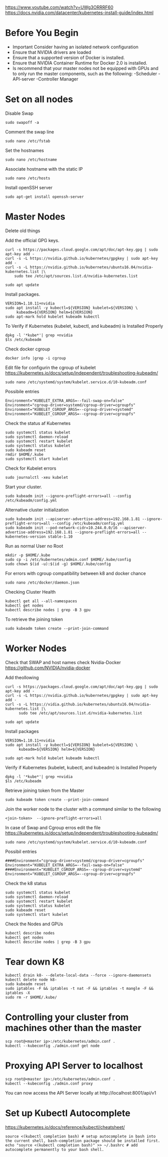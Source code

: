 https://www.youtube.com/watch?v=UWg3ORRRF60
https://docs.nvidia.com/datacenter/kubernetes-install-guide/index.html


# Before You Begin 
- Important Consider having an isolated network configuration
- Ensure that NVIDIA drivers are loaded
- Ensure that a supported version of Docker is installed.
- Ensure that NVIDIA Container Runtime for Docker 2.0 is installed.
- Is recommend that your master nodes not be equipped with GPUs and to only run the master components, such as the following: 
   -Scheduler
   -API-server
   -Controller Manager

# Set on all nodes

Disable Swap
```console
sudo swapoff -a
```
Comment the swap line
```console
sudo nano /etc/fstab
```

Set the hostnames
```console
sudo nano /etc/hostname
```

Associate hostname with the static IP
```console
sudo nano /etc/hosts
```

Install openSSH server
```console
sudo apt-get install openssh-server
```
# Master Nodes

Delete old things

Add the official GPG keys.
```console
curl -s https://packages.cloud.google.com/apt/doc/apt-key.gpg | sudo apt-key add -
curl -s -L https://nvidia.github.io/kubernetes/gpgkey | sudo apt-key add -
curl -s -L https://nvidia.github.io/kubernetes/ubuntu16.04/nvidia-kubernetes.list |\
	sudo tee /etc/apt/sources.list.d/nvidia-kubernetes.list
	
sudo apt update
```

Install packages.
```console
VERSION=1.10.11+nvidia
sudo apt install -y kubectl=${VERSION} kubelet=${VERSION} \
     kubeadm=${VERSION} helm=${VERSION}
sudo apt-mark hold kubelet kubeadm kubectl
```

To Verify if Kubernetes (kubelet, kubectl, and kubeadm) is Installed Properly
```console
dpkg -l '*kube*'| grep +nvidia
$ls /etc/kubeadm
```

Check docker cgroup
```console
docker info |grep -i cgroup
```

Edit file for configurin the cgroup of kubelet https://kubernetes.io/docs/setup/independent/troubleshooting-kubeadm/
```console
sudo nano /etc/systemd/system/kubelet.service.d/10-kubeadm.conf
```

Possibile entries
```console
Environment="KUBELET_EXTRA_ARGS=--fail-swap-on=false"
Environment="cgroup-driver=systemd/cgroup-driver=cgroupfs"
Environment="KUBELET_CGROUP_ARGS=--cgroup-driver=systemd"
Environment="KUBELET_CGROUP_ARGS=--cgroup-driver=cgroupfs"
```

Check the status af Kubernetes
```console
sudo systemctl status kubelet
sudo systemctl daemon-reload
sudo systemctl restart kubelet
sudo systemctl status kubelet
sudo kubeadm reset
rmdir $HOME/.kube
sudo systemctl start kubelet
```

Check for Kubelet errors
```console
sudo journalctl -xeu kubelet
```

Start your cluster.
```console
sudo kubeadm init --ignore-preflight-errors=all --config /etc/kubeadm/config.yml
```

Alternative cluster initialization
```console
sudo kubeadm init --apiserver-advertise-address=192.168.1.81 --ignore-preflight-errors=all --config /etc/kubeadm/config.yml
sudo kubeadm init --pod-network-cidr=10.244.0.0/16 --apiserver-advertise-address=192.168.1.81 --ignore-preflight-errors=all --kubernetes-version stable-1.10
```

Run as normal User no Root
```console
mkdir -p $HOME/.kube
sudo cp -i /etc/kubernetes/admin.conf $HOME/.kube/config
sudo chown $(id -u):$(id -g) $HOME/.kube/config
```

For errors with cgroup compatibility between k8 and docker chance
```console
sudo nano /etc/docker/daemon.json
```

Checking Cluster Health
```console
kubectl get all --all-namespaces
kubectl get nodes
kubectl describe nodes | grep -B 3 gpu
```

To retrieve the joining token
```console
sudo kubeadm token create --print-join-command
```

# Worker Nodes

Check that SWAP and host names
check Nvidia-Docker  https://github.com/NVIDIA/nvidia-docker

Add theollowing
```conse
curl -s https://packages.cloud.google.com/apt/doc/apt-key.gpg | sudo apt-key add -
curl -s -L https://nvidia.github.io/kubernetes/gpgkey | sudo apt-key add -
curl -s -L https://vidia.github.io/kubernetes/ubuntu16.04/nvidia-kubernetes.list |\
      sudo tee /etc/apt/sources.list.d/nvidia-kubernetes.list

sudo apt update
```

Install packages
```console
VERSION=1.10.11+nvidia 
sudo apt install -y kubectl=${VERSION} kubelet=${VERSION} \
      kubeadm=${VERSION} helm=${VERSION}
```

```console
sudo apt-mark hold kubelet kubeadm kubectl
```

Verify if Kubernetes (kubelet, kubectl, and kubeadm) is Installed Properly
```console
dpkg -l '*kube*'| grep +nvidia
$ls /etc/kubeadm
```

Retrieve joining token from the Master
```console
sudo kubeadm token create --print-join-command
```

Join the worker node to the cluster with a command similar to the following
 ```console
 <join-token>  --ignore-preflight-errors=all
```

In case of Swap and Cgroup erros edit the file https://kubernetes.io/docs/setup/independent/troubleshooting-kubeadm/
```console
sudo nano /etc/systemd/system/kubelet.service.d/10-kubeadm.conf
```

Possibil entries
```console
####Environment="cgroup-driver=systemd/cgroup-driver=cgroupfs"
Environment="KUBELET_EXTRA_ARGS=--fail-swap-on=false"
####Environment="KUBELET_CGROUP_ARGS=--cgroup-driver=systemd"
Environment="KUBELET_CGROUP_ARGS=--cgroup-driver=cgroupfs"
```

Check the k8 status
```console
sudo systemctl status kubelet
sudo systemctl daemon-reload
sudo systemctl restart kubelet
sudo systemctl status kubelet
sudo kubeadm reset
sudo systemctl start kubelet
```

Check the Nodes and GPUs
```console
kubectl describe nodes
kubectl get nodes
kubectl describe nodes | grep -B 3 gpu
```

# Tear down K8 
```console
kubectl drain k8- --delete-local-data --force --ignore-daemonsets
kubectl delete node k8-
sudo kubeadm reset
sudo iptables -F && iptables -t nat -F && iptables -t mangle -F && iptables -X
sudo rm -r $HOME/.kube/
```

# Controlling your cluster from machines other than the master
```console
scp root@<master ip>:/etc/kubernetes/admin.conf .
kubectl --kubeconfig ./admin.conf get node
```


# Proxying API Server to localhost
```console
scp root@<master ip>:/etc/kubernetes/admin.conf .
kubectl --kubeconfig ./admin.conf proxy
```

You can now access the API Server locally at http://localhost:8001/api/v1


# Set up Kubectl Autocomplete 
https://kubernetes.io/docs/reference/kubectl/cheatsheet/
```console
source <(kubectl completion bash) # setup autocomplete in bash into the current shell, bash-completion package should be installed first.
echo "source <(kubectl completion bash)" >> ~/.bashrc # add autocomplete permanently to your bash shell.
```







































